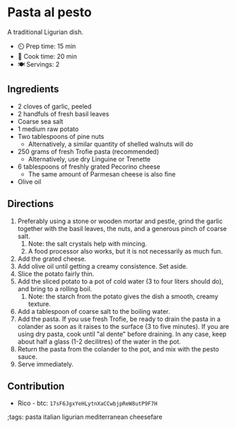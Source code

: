 # Pasta al pesto

A traditional Ligurian dish.

- ⏲️ Prep time: 15 min
- 🍳 Cook time: 20 min
- 🍽️ Servings: 2

## Ingredients

- 2 cloves of garlic, peeled
- 2 handfuls of fresh basil leaves
- Coarse sea salt
- 1 medium raw potato
- Two tablespoons of pine nuts
  - Alternatively, a similar quantity of shelled walnuts will do
- 250 grams of fresh Trofie pasta (recommended)
  - Alternatively, use dry Linguine or Trenette
- 6 tablespoons of freshly grated Pecorino cheese
  - The same amount of Parmesan cheese is also fine
- Olive oil

## Directions

1. Preferably using a stone or wooden mortar and pestle, grind the garlic
   together with the basil leaves, the nuts, and a generous pinch of coarse salt.
   1. Note: the salt crystals help with mincing.
   2. A food processor also works, but it is not necessarily as much fun.
2. Add the grated cheese.
3. Add olive oil until getting a creamy consistence. Set aside.
4. Slice the potato fairly thin.
5. Add the sliced potato to a pot of cold water (3 to four liters should do),
   and bring to a rolling boil.
   1. Note: the starch from the potato gives the dish a smooth, creamy texture.
6. Add a tablespoon of coarse salt to the boiling water.
7. Add the pasta. If you use fresh Trofie, be ready to drain the pasta in a
   colander as soon as it raises to the surface (3 to five minutes). If you are
   using dry pasta, cook until "al dente" before draining.
   In any case, keep about half a glass (1-2 decilitres) of the water in the
   pot.
8. Return the pasta from the colander to the pot, and mix with the pesto
   sauce.
9. Serve immediately.

## Contribution

- Rico -        btc: `17sF6JgxYeHLytnXaCCwbjpReW8utP9F7H`

;tags: pasta italian ligurian mediterranean cheesefare
